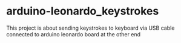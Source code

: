 # arduino-leonardo_keystrokes
This project is about sending keystrokes to keyboard via USB cable connected to arduino leonardo board at the other end
